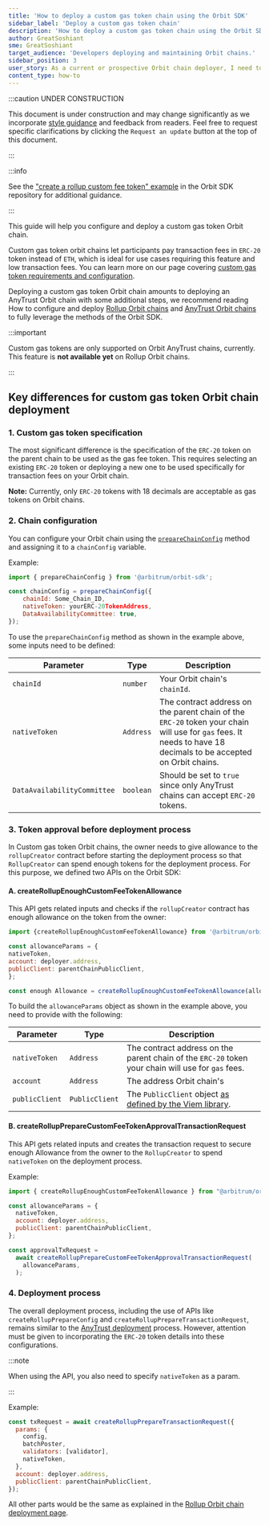 ```yaml
---
title: 'How to deploy a custom gas token chain using the Orbit SDK'
sidebar_label: 'Deploy a custom gas token chain'
description: 'How to deploy a custom gas token chain using the Orbit SDK'
author: GreatSoshiant
sme: GreatSoshiant
target_audience: 'Developers deploying and maintaining Orbit chains.'
sidebar_position: 3
user_story: As a current or prospective Orbit chain deployer, I need to understand how to deploy a custom gas token chain using the Orbit SDK.
content_type: how-to
---
```


:::caution UNDER CONSTRUCTION

This document is under construction and may change significantly as we incorporate [style guidance](/for-devs/contribute#document-type-conventions) and feedback from readers. Feel free to request specific clarifications by clicking the `Request an update` button at the top of this document.

:::

:::info

See the ["create a rollup custom fee token" example](https://github.com/OffchainLabs/arbitrum-orbit-sdk/blob/main/examples/create-rollup-custom-fee-token/index.ts) in the Orbit SDK repository for additional guidance.

:::

This guide will help you configure and deploy a custom gas token Orbit chain.

Custom gas token orbit chains let participants pay transaction fees in `ERC-20` token instead of `ETH`, which is ideal for use cases requiring this feature and low transaction fees. You can learn more on our page covering [custom gas token requirements and configuration](use-a-custom-gas-token.mdx).

Deploying a custom gas token Orbit chain amounts to deploying an AnyTrust Orbit chain with some additional steps, we recommend reading How to configure and deploy [Rollup Orbit chains](orbit-sdk-deploying-rollup-chain.md) and [AnyTrust Orbit chains](orbit-sdk-deploying-anytrust-chain.md) to fully leverage the methods of the Orbit SDK. 


:::important

Custom gas tokens are only supported on Orbit AnyTrust chains, currently. This feature is **not available yet** on Rollup Orbit chains.

:::

## Key differences for custom gas token Orbit chain deployment

### 1. Custom gas token specification 

The most significant difference is the specification of the `ERC-20` token on the parent chain to be used as the gas fee token. This requires selecting an existing `ERC-20` token or deploying a new one to be used specifically for transaction fees on your Orbit chain.
    
**Note:** Currently, only `ERC-20` tokens with 18 decimals are acceptable as gas tokens on Orbit chains.

### 2. Chain configuration

You can configure your Orbit chain using the  [`prepareChainConfig`](https://github.com/OffchainLabs/arbitrum-orbit-sdk/blob/1f251f76a55bc1081f50938b0aa9f7965660ebf7/src/prepareChainConfig.ts#L3-L31) method and assigning it to a `chainConfig` variable.

Example:
```js
import { prepareChainConfig } from '@arbitrum/orbit-sdk';

const chainConfig = prepareChainConfig({
    chainId: Some_Chain_ID,
    nativeToken: yourERC-20TokenAddress,
    DataAvailabilityCommittee: true,
});
```

To use the `prepareChainConfig` method as shown in the example above, some inputs need to be defined:

| Parameter                   | Type      | Description                                                                                                                                                     |
| --------------------------- | --------- | --------------------------------------------------------------------------------------------------------------------------------------------------------------- |
| `chainId`                   | `number`  | Your Orbit chain's `chainId`.                                                                                                                                   |
| `nativeToken`               | `Address` | The contract address on the parent chain of the `ERC-20` token your chain will use for `gas` fees. It needs to have 18 decimals to be accepted on Orbit chains. |
| `DataAvailabilityCommittee` | `boolean` | Should be set to `true` since only AnyTrust chains can accept `ERC-20` tokens.                                                                                  |


### 3. Token approval before deployment process

In Custom gas token Orbit chains, the owner needs to give allowance to the `rollupCreator` contract before starting the deployment process so that `RollupCreator` can spend enough tokens for the deployment process. For this purpose, we defined two APIs on the Orbit SDK:

#### A. createRollupEnoughCustomFeeTokenAllowance
   
This API gets related inputs and checks if the `rollupCreator` contract has enough allowance on the token from the owner:
   
```js
import {createRollupEnoughCustomFeeTokenAllowance} from '@arbitrum/orbit-sdk';

const allowanceParams = {
nativeToken,
account: deployer.address,
publicClient: parentChainPublicClient,
};

const enough Allowance = createRollupEnoughCustomFeeTokenAllowance(allowanceParams)
```

To build the `allowanceParams` object as shown in the example above, you need to provide with the following:

| Parameter      | Type           | Description                                                                                           |
| -------------- | -------------- | ----------------------------------------------------------------------------------------------------- |
| `nativeToken`  | `Address`      | The contract address on the parent chain of the `ERC-20` token your chain will use for `gas` fees.    |
| `account`      | `Address`      | The  address  Orbit chain's                                                                           |
| `publicClient` | `PublicClient` | The `PublicClient` object [as defined by the Viem library](https://viem.sh/docs/clients/public.html). |

#### B. createRollupPrepareCustomFeeTokenApprovalTransactionRequest
   
This API gets related inputs and creates the transaction request to secure enough Allowance from the owner to the `RollupCreator` to spend `nativeToken` on the deployment process.

Example:

```js
import { createRollupEnoughCustomFeeTokenAllowance } from "@arbitrum/orbit-sdk";

const allowanceParams = {
  nativeToken,
  account: deployer.address,
  publicClient: parentChainPublicClient,
};

const approvalTxRequest =
  await createRollupPrepareCustomFeeTokenApprovalTransactionRequest(
    allowanceParams,
  );
```
### 4. Deployment process

The overall deployment process, including the use of APIs like `createRollupPrepareConfig` and `createRollupPrepareTransactionRequest`, remains similar to the [AnyTrust deployment](orbit-sdk-deploying-anytrust-chain.md) process. However, attention must be given to incorporating the `ERC-20` token details into these configurations.

:::note

When using the API, you also need to specify `nativeToken` as a param.

:::

Example:

```js
const txRequest = await createRollupPrepareTransactionRequest({
  params: {
    config,
    batchPoster,
    validators: [validator],
    nativeToken,
  },
  account: deployer.address,
  publicClient: parentChainPublicClient,
});
```

All other parts would be the same as explained in the [Rollup Orbit chain deployment page](orbit-sdk-deploying-rollup-chain.md).
